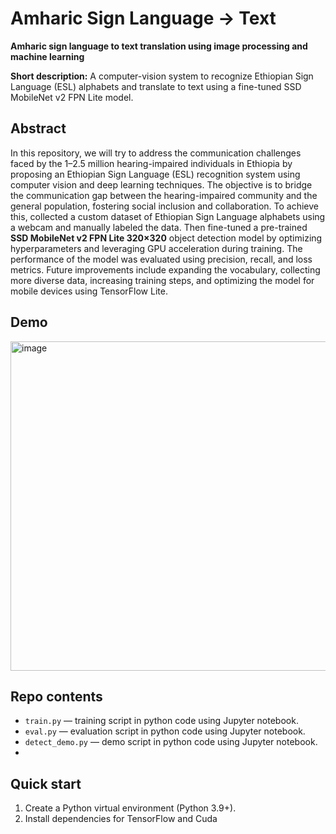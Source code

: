 # Amharic Sign Language → Text
**Amharic sign language to text translation using image processing and machine learning**

**Short description:** A computer-vision system to recognize Ethiopian Sign Language (ESL) alphabets and translate to text using a fine-tuned SSD MobileNet v2 FPN Lite model.

## Abstract
In this repository, we will try to address the communication challenges faced by the 1–2.5 million hearing-impaired individuals in Ethiopia by proposing an Ethiopian Sign Language (ESL) recognition system using computer vision and deep learning techniques. The objective is to bridge the communication gap between the hearing-impaired community and the general population, fostering social inclusion and collaboration. To achieve this, collected a custom dataset of Ethiopian Sign Language alphabets using a webcam and manually labeled the data. Then fine-tuned a pre-trained **SSD MobileNet v2 FPN Lite 320×320** object detection model by optimizing hyperparameters and leveraging GPU acceleration during training. The performance of the model was evaluated using precision, recall, and loss metrics. Future improvements include expanding the vocabulary, collecting more diverse data, increasing training steps, and optimizing the model for mobile devices using TensorFlow Lite.

## Demo
<img width="667" height="527" alt="image" src="https://github.com/user-attachments/assets/189feacc-336e-4a4d-b460-a303ac28bc9a" />


## Repo contents
- `train.py` — training script in python code using Jupyter notebook.
- `eval.py` — evaluation script in python code using Jupyter notebook.
- `detect_demo.py` — demo script in python code using Jupyter notebook.
- 
## Quick start
1. Create a Python virtual environment (Python 3.9+).
2. Install dependencies for TensorFlow and Cuda

